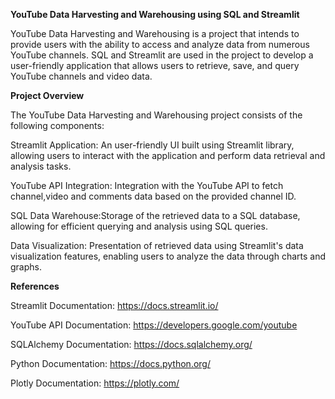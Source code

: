 **YouTube Data Harvesting and Warehousing using SQL and Streamlit**

YouTube Data Harvesting and Warehousing is a project that intends to provide users with the ability to access and analyze data from numerous YouTube channels. 
SQL and Streamlit are used in the project to develop a user-friendly application that allows users to retrieve, save, and query YouTube channels and video data.

**Project Overview**

The YouTube Data Harvesting and Warehousing project consists of the following components:

Streamlit Application: An user-friendly UI built using Streamlit library, allowing users to interact with the application and perform data retrieval and analysis tasks.

YouTube API Integration: Integration with the YouTube API to fetch channel,video and comments data based on the provided channel ID.

SQL Data Warehouse:Storage of the retrieved data to a SQL database, allowing for efficient querying and analysis using SQL queries.

Data Visualization: Presentation of retrieved data using Streamlit's data visualization features, enabling users to analyze the data through charts and graphs.

**References**

Streamlit Documentation: https://docs.streamlit.io/

YouTube API Documentation: https://developers.google.com/youtube

SQLAlchemy Documentation: https://docs.sqlalchemy.org/

Python Documentation: https://docs.python.org/

Plotly Documentation: https://plotly.com/
